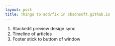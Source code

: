 ```yaml
---
layout: post
title: Things to add/fix in cksdnsoft.github.io
---
```

1. Stackedit preview design sync
2. Timeline of articles
3. Footer stick to buttom of window
<!--stackedit_data:
eyJoaXN0b3J5IjpbLTE3MzQ0Nzg3OF19
-->